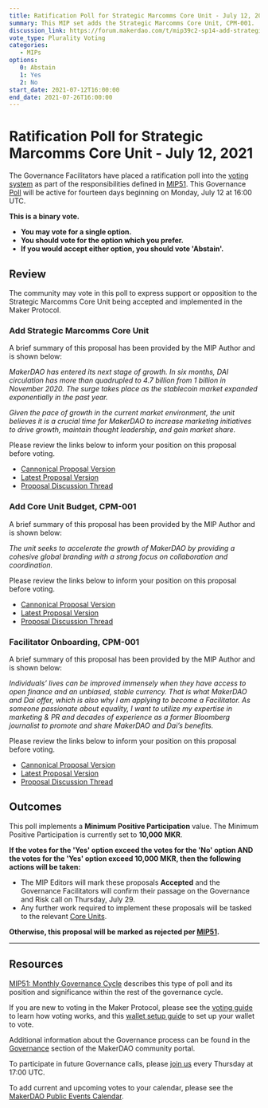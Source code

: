 ```yaml
---
title: Ratification Poll for Strategic Marcomms Core Unit - July 12, 2021
summary: This MIP set adds the Strategic Marcomms Core Unit, CPM-001.
discussion_link: https://forum.makerdao.com/t/mip39c2-sp14-add-strategic-marcomms-core-unit/8617
vote_type: Plurality Voting
categories:
   - MIPs
options:
   0: Abstain
   1: Yes
   2: No
start_date: 2021-07-12T16:00:00
end_date: 2021-07-26T16:00:00
---
```

# Ratification Poll for Strategic Marcomms Core Unit - July 12, 2021

The Governance Facilitators have placed a ratification poll into the [voting system](https://vote.makerdao.com/polling) as part of the responsibilities defined in [MIP51](https://mips.makerdao.com/mips/details/MIP51). This Governance [Poll](https://community-development.makerdao.com/en/learn/governance/on-chain-gov) will be active for fourteen days beginning on Monday, July 12 at 16:00 UTC.

**This is a binary vote.** 
- **You may vote for a single option.** 
- **You should vote for the option which you prefer.**
- **If you would accept either option, you should vote 'Abstain'.**

## Review

The community may vote in this poll to express support or opposition to the Strategic Marcomms Core Unit being accepted and implemented in the Maker Protocol.

### Add Strategic Marcomms Core Unit

A brief summary of this proposal has been provided by the MIP Author and is shown below:

*MakerDAO has entered its next stage of growth. In six months, DAI circulation has more than quadrupled to 4.7 billion from 1 billion in November 2020. The surge takes place as the stablecoin market expanded exponentially in the past year.*

*Given the pace of growth in the current market environment, the unit believes it is a crucial time for MakerDAO to increase marketing initiatives to drive growth, maintain thought leadership, and gain market share.*

Please review the links below to inform your position on this proposal before voting.
* [Cannonical Proposal Version](https://github.com/makerdao/mips/blob/1d575719a133f5b4eb09647195ac18885bb02de9/MIP39/MIP39c2-Subproposals/MIP39c2-SP14.md)
* [Latest Proposal Version](https://mips.makerdao.com/mips/details/MIP39c2SP14)
* [Proposal Discussion Thread](https://forum.makerdao.com/t/mip39c2-sp14-add-strategic-marcomms-core-unit/8617)

### Add Core Unit Budget, CPM-001

A brief summary of this proposal has been provided by the MIP Author and is shown below:

*The unit seeks to accelerate the growth of MakerDAO by providing a cohesive global branding with a strong focus on collaboration and coordination.*

Please review the links below to inform your position on this proposal before voting.
* [Cannonical Proposal Version](https://github.com/makerdao/mips/blob/1d575719a133f5b4eb09647195ac18885bb02de9/MIP40/MIP40c3-Subproposals/MIP40c3-SP18.md)
* [Latest Proposal Version](https://mips.makerdao.com/mips/details/MIP40c3SP18)
* [Proposal Discussion Thread](https://forum.makerdao.com/t/mip40c2-sp18-add-core-unit-budget-cpm-001/8618)

### Facilitator Onboarding, CPM-001

A brief summary of this proposal has been provided by the MIP Author and is shown below:

*Individuals’ lives can be improved immensely when they have access to open finance and an unbiased, stable currency. That is what MakerDAO and Dai offer, which is also why I am applying to become a Facilitator. As someone passionate about equality, I want to utilize my expertise in marketing & PR and decades of experience as a former Bloomberg journalist to promote and share MakerDAO and Dai’s benefits.*

Please review the links below to inform your position on this proposal before voting.
* [Cannonical Proposal Version](https://github.com/makerdao/mips/blob/1d575719a133f5b4eb09647195ac18885bb02de9/MIP41/MIP41c4-Subproposals/MIP41c4-SP15.md)
* [Latest Proposal Version](https://github.com/makerdao/mips/blob/master/MIP41/MIP41c4-Subproposals/MIP41c4-SP15.md)
* [Proposal Discussion Thread](https://forum.makerdao.com/t/mip41c4-sp15-facilitator-onboarding-cpm-001/8619)

## Outcomes

This poll implements a **Minimum Positive Participation** value. The Minimum Positive Participation is currently set to **10,000 MKR**.

**If the votes for the 'Yes' option exceed the votes for the 'No' option AND the votes for the 'Yes' option exceed 10,000 MKR, then the following actions will be taken:**
* The MIP Editors will mark these proposals **Accepted** and the Governance Facilitators will confirm their passage on the Governance and Risk call on Thursday, July 29. 
* Any further work required to implement these proposals will be tasked to the relevant [Core Units](https://mips.makerdao.com/mips/details/MIP38#mip38c2-core-unit-state).

**Otherwise, this proposal will be marked as rejected per [MIP51](https://mips.makerdao.com/mips/details/MIP51#mip51c2-ratification-poll).**

---

## Resources

[MIP51: Monthly Governance Cycle](https://mips.makerdao.com/mips/details/MIP51) describes this type of poll and its position and significance within the rest of the governance cycle.

If you are new to voting in the Maker Protocol, please see the [voting guide](https://community-development.makerdao.com/en/learn/governance/how-voting-works/) to learn how voting works, and this [wallet setup guide](https://community-development.makerdao.com/en/learn/governance/voting-setup/) to set up your wallet to vote.

Additional information about the Governance process can be found in the [Governance](https://community-development.makerdao.com/en/learn/governance) section of the MakerDAO community portal.

To participate in future Governance calls, please [join us](https://github.com/makerdao/community/tree/master/governance/governance-and-risk-meetings) every Thursday at 17:00 UTC.

To add current and upcoming votes to your calendar, please see the [MakerDAO Public Events Calendar](https://calendar.google.com/calendar/embed?src=makerdao.com_3efhm2ghipksegl009ktniomdk%40group.calendar.google.com&ctz=UTC&mode=week&showCalendars=0&showPrint=0).
